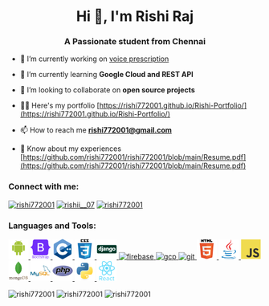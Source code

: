 <h1 align="center">Hi 👋, I'm Rishi Raj</h1>
<h3 align="center">A Passionate student from Chennai</h3>

<!-- <p align="left"> <a href="https://github.com/ryo-ma/github-profile-trophy"><img src="https://github-profile-trophy.vercel.app/?username=rishi772001" alt="rishi772001" /></a> </p> -->

- 🔭 I’m currently working on [voice prescription](https://github.com/rishi772001/Voice-Prescription)

- 🌱 I’m currently learning **Google Cloud and REST API**

- 👯 I’m looking to collaborate on **open source projects**

- 👨‍💻 Here's my portfolio [https://rishi772001.github.io/Rishi-Portfolio/](https://rishi772001.github.io/Rishi-Portfolio/)

- 📫 How to reach me **rishi772001@gmail.com**

- 📄 Know about my experiences [https://github.com/rishi772001/rishi772001/blob/main/Resume.pdf](https://github.com/rishi772001/rishi772001/blob/main/Resume.pdf)

<h3 align="left">Connect with me:</h3>
<p align="left">
<a href="https://linkedin.com/in/rishi772001" target="blank"><img align="center" src="https://cdn.jsdelivr.net/npm/simple-icons@3.0.1/icons/linkedin.svg" alt="rishi772001" height="30" width="40" /></a>
<a href="https://instagram.com/rishii__07" target="blank"><img align="center" src="https://cdn.jsdelivr.net/npm/simple-icons@3.0.1/icons/instagram.svg" alt="rishii__07" height="30" width="40" /></a>
<a href="https://www.leetcode.com/rishi772001" target="blank"><img align="center" src="https://cdn.jsdelivr.net/npm/simple-icons@3.0.1/icons/leetcode.svg" alt="rishi772001" height="30" width="40" /></a>
</p>

<h3 align="left">Languages and Tools:</h3>
<p align="left"> <a href="https://developer.android.com" target="_blank"> <img src="https://raw.githubusercontent.com/devicons/devicon/master/icons/android/android-original-wordmark.svg" alt="android" width="40" height="40"/> </a> <a href="https://getbootstrap.com" target="_blank"> <img src="https://raw.githubusercontent.com/devicons/devicon/master/icons/bootstrap/bootstrap-plain-wordmark.svg" alt="bootstrap" width="40" height="40"/> </a> <a href="https://www.w3schools.com/cpp/" target="_blank"> <img src="https://raw.githubusercontent.com/devicons/devicon/master/icons/cplusplus/cplusplus-original.svg" alt="cplusplus" width="40" height="40"/> </a> <a href="https://www.w3schools.com/css/" target="_blank"> <img src="https://raw.githubusercontent.com/devicons/devicon/master/icons/css3/css3-original-wordmark.svg" alt="css3" width="40" height="40"/> </a> <a href="https://www.djangoproject.com/" target="_blank"> <img src="https://raw.githubusercontent.com/devicons/devicon/master/icons/django/django-original.svg" alt="django" width="40" height="40"/> </a> <a href="https://firebase.google.com/" target="_blank"> <img src="https://www.vectorlogo.zone/logos/firebase/firebase-icon.svg" alt="firebase" width="40" height="40"/> </a> <a href="https://cloud.google.com" target="_blank"> <img src="https://www.vectorlogo.zone/logos/google_cloud/google_cloud-icon.svg" alt="gcp" width="40" height="40"/> </a> <a href="https://git-scm.com/" target="_blank"> <img src="https://www.vectorlogo.zone/logos/git-scm/git-scm-icon.svg" alt="git" width="40" height="40"/> </a> <a href="https://www.w3.org/html/" target="_blank"> <img src="https://raw.githubusercontent.com/devicons/devicon/master/icons/html5/html5-original-wordmark.svg" alt="html5" width="40" height="40"/> </a> <a href="https://www.java.com" target="_blank"> <img src="https://raw.githubusercontent.com/devicons/devicon/master/icons/java/java-original.svg" alt="java" width="40" height="40"/> </a> <a href="https://developer.mozilla.org/en-US/docs/Web/JavaScript" target="_blank"> <img src="https://raw.githubusercontent.com/devicons/devicon/master/icons/javascript/javascript-original.svg" alt="javascript" width="40" height="40"/> </a> <a href="https://www.mongodb.com/" target="_blank"> <img src="https://raw.githubusercontent.com/devicons/devicon/master/icons/mongodb/mongodb-original-wordmark.svg" alt="mongodb" width="40" height="40"/> </a> <a href="https://www.mysql.com/" target="_blank"> <img src="https://raw.githubusercontent.com/devicons/devicon/master/icons/mysql/mysql-original-wordmark.svg" alt="mysql" width="40" height="40"/> </a> <a href="https://www.php.net" target="_blank"> <img src="https://raw.githubusercontent.com/devicons/devicon/master/icons/php/php-original.svg" alt="php" width="40" height="40"/> </a> <a href="https://www.python.org" target="_blank"> <img src="https://raw.githubusercontent.com/devicons/devicon/master/icons/python/python-original.svg" alt="python" width="40" height="40"/> </a> <a href="https://reactjs.org/" target="_blank"> <img src="https://raw.githubusercontent.com/devicons/devicon/master/icons/react/react-original-wordmark.svg" alt="react" width="40" height="40"/> </a> </p>



<img align="center" src="https://github-readme-stats.vercel.app/api?username=rishi772001&show_icons=true&locale=en" alt="rishi772001" />

<img align="center" src="https://github-readme-stats.vercel.app/api/top-langs?username=rishi772001&show_icons=true&locale=en&layout=compact" alt="rishi772001" />

<img align="center" src="https://github-readme-streak-stats.herokuapp.com/?user=rishi772001&" alt="rishi772001" />

